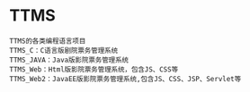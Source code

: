 # TTMS
    TTMS的各类编程语言项目
    TTMS_C：C语言版剧院票务管理系统
    TTMS_JAVA：Java版影院票务管理系统
    TTMS_Web：Html版影院票务管理系统，包含JS、CSS等
    TTMS_Web2：JavaEE版影院票务管理系统,包含JS、CSS、JSP、Servlet等
